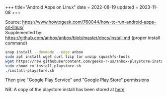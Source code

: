 +++
title="Android Apps on Linux"
date = 2022-08-19
updated = 2023-11-08
+++

Source: <https://www.howtogeek.com/760044/how-to-run-android-apps-on-linux/>\
Supplemented by: <https://github.com/anbox/anbox/blob/master/docs/install.md> (proper install command)

```sh
snap install --devmode --edge anbox
sudo apt install wget curl lzip tar unzip squashfs-tools
wget https://raw.githubusercontent.com/geeks-r-us/anbox-playstore-installer/master/install-playstore.sh
sudo chmod +x install-playstore.sh
./install-playstore.sh
```

Then give "Google Play Service" and "Google Play Store" permissions

NB: A copy of the playstore install has been stored at [here](install-playstore.sh)
